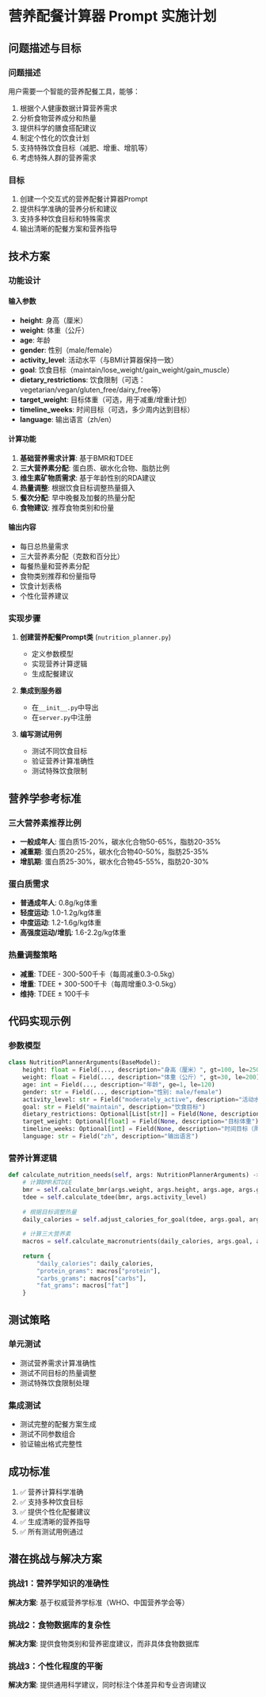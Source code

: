 # 营养配餐计算器 Prompt 实施计划

## 问题描述与目标

### 问题描述
用户需要一个智能的营养配餐工具，能够：
1. 根据个人健康数据计算营养需求
2. 分析食物营养成分和热量
3. 提供科学的膳食搭配建议
4. 制定个性化的饮食计划
5. 支持特殊饮食目标（减肥、增重、增肌等）
6. 考虑特殊人群的营养需求

### 目标
1. 创建一个交互式的营养配餐计算器Prompt
2. 提供科学准确的营养分析和建议
3. 支持多种饮食目标和特殊需求
4. 输出清晰的配餐方案和营养指导

## 技术方案

### 功能设计

#### 输入参数
- **height**: 身高（厘米）
- **weight**: 体重（公斤）
- **age**: 年龄
- **gender**: 性别（male/female）
- **activity_level**: 活动水平（与BMI计算器保持一致）
- **goal**: 饮食目标（maintain/lose_weight/gain_weight/gain_muscle）
- **dietary_restrictions**: 饮食限制（可选：vegetarian/vegan/gluten_free/dairy_free等）
- **target_weight**: 目标体重（可选，用于减重/增重计划）
- **timeline_weeks**: 时间目标（可选，多少周内达到目标）
- **language**: 输出语言（zh/en）

#### 计算功能
1. **基础营养需求计算**: 基于BMR和TDEE
2. **三大营养素分配**: 蛋白质、碳水化合物、脂肪比例
3. **维生素矿物质需求**: 基于年龄性别的RDA建议
4. **热量调整**: 根据饮食目标调整热量摄入
5. **餐次分配**: 早中晚餐及加餐的热量分配
6. **食物建议**: 推荐食物类别和份量

#### 输出内容
- 每日总热量需求
- 三大营养素分配（克数和百分比）
- 每餐热量和营养素分配
- 食物类别推荐和份量指导
- 饮食计划表格
- 个性化营养建议

### 实现步骤

1. **创建营养配餐Prompt类** (`nutrition_planner.py`)
   - 定义参数模型
   - 实现营养计算逻辑
   - 生成配餐建议

2. **集成到服务器**
   - 在`__init__.py`中导出
   - 在`server.py`中注册

3. **编写测试用例**
   - 测试不同饮食目标
   - 验证营养计算准确性
   - 测试特殊饮食限制

## 营养学参考标准

### 三大营养素推荐比例
- **一般成年人**: 蛋白质15-20%，碳水化合物50-65%，脂肪20-35%
- **减重期**: 蛋白质20-25%，碳水化合物40-50%，脂肪25-35%
- **增肌期**: 蛋白质25-30%，碳水化合物45-55%，脂肪20-30%

### 蛋白质需求
- **普通成年人**: 0.8g/kg体重
- **轻度运动**: 1.0-1.2g/kg体重
- **中度运动**: 1.2-1.6g/kg体重
- **高强度运动/增肌**: 1.6-2.2g/kg体重

### 热量调整策略
- **减重**: TDEE - 300-500千卡（每周减重0.3-0.5kg）
- **增重**: TDEE + 300-500千卡（每周增重0.3-0.5kg）
- **维持**: TDEE ± 100千卡

## 代码实现示例

### 参数模型
```python
class NutritionPlannerArguments(BaseModel):
    height: float = Field(..., description="身高（厘米）", gt=100, le=250)
    weight: float = Field(..., description="体重（公斤）", gt=30, le=200)
    age: int = Field(..., description="年龄", ge=1, le=120)
    gender: str = Field(..., description="性别: male/female")
    activity_level: str = Field("moderately_active", description="活动水平")
    goal: str = Field("maintain", description="饮食目标")
    dietary_restrictions: Optional[List[str]] = Field(None, description="饮食限制")
    target_weight: Optional[float] = Field(None, description="目标体重")
    timeline_weeks: Optional[int] = Field(None, description="时间目标（周）")
    language: str = Field("zh", description="输出语言")
```

### 营养计算逻辑
```python
def calculate_nutrition_needs(self, args: NutritionPlannerArguments) -> dict:
    # 计算BMR和TDEE
    bmr = self.calculate_bmr(args.weight, args.height, args.age, args.gender)
    tdee = self.calculate_tdee(bmr, args.activity_level)
    
    # 根据目标调整热量
    daily_calories = self.adjust_calories_for_goal(tdee, args.goal, args.target_weight)
    
    # 计算三大营养素
    macros = self.calculate_macronutrients(daily_calories, args.goal, args.weight)
    
    return {
        "daily_calories": daily_calories,
        "protein_grams": macros["protein"],
        "carbs_grams": macros["carbs"], 
        "fat_grams": macros["fat"]
    }
```

## 测试策略

### 单元测试
- 测试营养需求计算准确性
- 测试不同目标的热量调整
- 测试特殊饮食限制处理

### 集成测试
- 测试完整的配餐方案生成
- 测试不同参数组合
- 验证输出格式完整性

## 成功标准
1. ✅ 营养计算科学准确
2. ✅ 支持多种饮食目标
3. ✅ 提供个性化配餐建议
4. ✅ 生成清晰的营养指导
5. ✅ 所有测试用例通过

## 潜在挑战与解决方案

### 挑战1：营养学知识的准确性
**解决方案**: 基于权威营养学标准（WHO、中国营养学会等）

### 挑战2：食物数据库的复杂性
**解决方案**: 提供食物类别和营养密度建议，而非具体食物数据库

### 挑战3：个性化程度的平衡
**解决方案**: 提供通用科学建议，同时标注个体差异和专业咨询建议